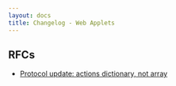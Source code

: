 ```yaml
---
layout: docs
title: Changelog - Web Applets
---
```


## RFCs

- [Protocol update: actions dictionary, not array](https://github.com/unternet-co/web-applets/issues/41)
